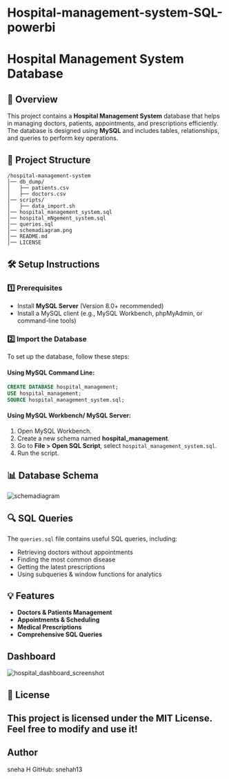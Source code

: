 # Hospital-management-system-SQL-powerbi

# Hospital Management System Database

## 📌 Overview
This project contains a **Hospital Management System** database that helps in managing doctors, patients, appointments, and prescriptions efficiently. The database is designed using **MySQL** and includes tables, relationships, and queries to perform key operations.

## 📂 Project Structure
```
/hospital-management-system
│── db_dump/
│   ├── patients.csv
│   ├── doctors.csv
│── scripts/
│   ├── data_import.sh
│── hospital_management_system.sql
│── hospital_mNgement_system.sql
│── queries.sql
│── schemadiagram.png
│── README.md
│── LICENSE
```

## 🛠️ Setup Instructions
### 1️⃣ Prerequisites
- Install **MySQL Server** (Version 8.0+ recommended)
- Install a MySQL client (e.g., MySQL Workbench, phpMyAdmin, or command-line tools)

### 2️⃣ Import the Database
To set up the database, follow these steps:

#### Using MySQL Command Line:
```sql
CREATE DATABASE hospital_management;
USE hospital_management;
SOURCE hospital_management_system.sql;
```

#### Using MySQL Workbench/ MySQL Server:
1. Open MySQL Workbench.
2. Create a new schema named **hospital_management**.
3. Go to **File > Open SQL Script**, select `hospital_management_system.sql`.
4. Run the script.

## 📊 Database Schema
![schemadiagram](https://github.com/user-attachments/assets/c11c3225-d07a-4e88-a802-9800b2c115a1)


## 🔍 SQL Queries
The `queries.sql` file contains useful SQL queries, including:
- Retrieving doctors without appointments
- Finding the most common disease
- Getting the latest prescriptions
- Using subqueries & window functions for analytics

## 💡 Features
- **Doctors & Patients Management**
- **Appointments & Scheduling**
- **Medical Prescriptions**
- **Comprehensive SQL Queries**

## Dashboard 
![hospital_dashboard_screenshot](https://github.com/user-attachments/assets/08807e72-a071-451e-92a8-d1bfb66dfa02)


## 📜 License
This project is licensed under the **MIT License**. Feel free to modify and use it!
---

## Author
sneha H
GitHub: snehah13


